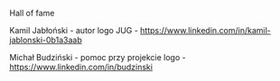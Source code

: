 Hall of fame

Kamil Jabłoński - autor logo JUG - https://www.linkedin.com/in/kamil-jablonski-0b1a3aab

Michał Budziński - pomoc przy projekcie logo - https://www.linkedin.com/in/budzinski
